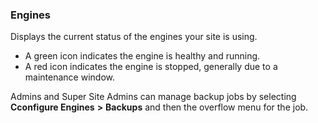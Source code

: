### Engines

Displays the current status of the engines your site is using. 
- A green icon indicates the engine is healthy and running.
- A red icon indicates the engine is stopped, generally due to a maintenance window.

 Admins and Super Site Admins can manage backup jobs by selecting **Cconfigure Engines** **>** **Backups** and then the overflow menu for the job.
 

